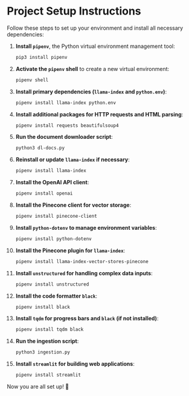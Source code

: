 # Project Setup Instructions

Follow these steps to set up your environment and install all necessary dependencies:

1. **Install `pipenv`**, the Python virtual environment management tool:
   ```bash
   pip3 install pipenv
   ```

2. **Activate the `pipenv` shell** to create a new virtual environment:
   ```bash
   pipenv shell
   ```

3. **Install primary dependencies (`llama-index` and `python.env`)**:
   ```bash
   pipenv install llama-index python.env
   ```

4. **Install additional packages for HTTP requests and HTML parsing**:
   ```bash
   pipenv install requests beautifulsoup4
   ```

5. **Run the document downloader script**:
   ```bash
   python3 dl-docs.py
   ```

6. **Reinstall or update `llama-index` if necessary**:
   ```bash
   pipenv install llama-index
   ```

7. **Install the OpenAI API client**:
   ```bash
   pipenv install openai
   ```

8. **Install the Pinecone client for vector storage**:
   ```bash
   pipenv install pinecone-client
   ```

9. **Install `python-dotenv` to manage environment variables**:
   ```bash
   pipenv install python-dotenv
   ```

10. **Install the Pinecone plugin for `llama-index`**:
    ```bash
    pipenv install llama-index-vector-stores-pinecone
    ```

11. **Install `unstructured` for handling complex data inputs**:
    ```bash
    pipenv install unstructured
    ```

12. **Install the code formatter `black`**:
    ```bash
    pipenv install black
    ```

13. **Install `tqdm` for progress bars and `black` (if not installed)**:
    ```bash
    pipenv install tqdm black
    ```

14. **Run the ingestion script**:
    ```bash
    python3 ingestion.py
    ```

15. **Install `streamlit` for building web applications**:
    ```bash
    pipenv install streamlit
    ```

Now you are all set up! 🎉

